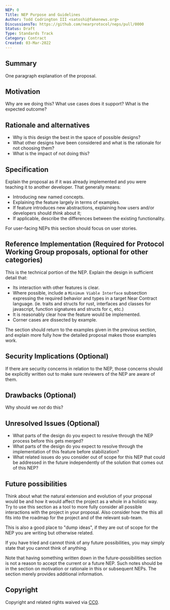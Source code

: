 ```yaml
---
NEP: 0
Title: NEP Purpose and Guidelines
Author: Todd Codrington III <satoshi@fakenews.org>
DiscussionsTo: https://github.com/nearprotocol/neps/pull/0000
Status: Draft
Type: Standards Track
Category: Contract
Created: 03-Mar-2022
---
```


## Summary

One paragraph explanation of the proposal.

## Motivation

Why are we doing this? What use cases does it support? What is the expected outcome?

## Rationale and alternatives

- Why is this design the best in the space of possible designs?
- What other designs have been considered and what is the rationale for not choosing them?
- What is the impact of not doing this?

## Specification

Explain the proposal as if it was already implemented and you were teaching it to another developer. That generally means:

- Introducing new named concepts.
- Explaining the feature largely in terms of examples.
- If feature introduces new abstractions, explaining how users and/or developers should *think* about it;
- If applicable, describe the differences between the existing functionality.

For user-facing NEPs this section should focus on user stories.

## Reference Implementation (Required for Protocol Working Group proposals, optional for other categories)

This is the technical portion of the NEP. Explain the design in sufficient detail that:

- Its interaction with other features is clear.
- Where possible, include a `Minimum Viable Interface` subsection expressing the required behavior and types in a target Near Contract language. (ie. traits and structs for rust, interfaces and classes for javascript, function signatures and structs for c, etc.)
- It is reasonably clear how the feature would be implemented.
- Corner cases are dissected by example.

The section should return to the examples given in the previous section, and explain more fully how the detailed proposal makes those examples work.

## Security Implications (Optional)

If there are security concerns in relation to the NEP, those concerns should be explicitly written out to make sure reviewers of the NEP are aware of them.

## Drawbacks (Optional)

Why should we *not* do this?

## Unresolved Issues (Optional)

- What parts of the design do you expect to resolve through the NEP process before this gets merged?
- What parts of the design do you expect to resolve through the implementation of this feature before stabilization?
- What related issues do you consider out of scope for this NEP that could be addressed in the future independently of the solution that comes out of this NEP?

## Future possibilities

Think about what the natural extension and evolution of your proposal would
be and how it would affect the project as a whole in a holistic
way. Try to use this section as a tool to more fully consider all possible
interactions with the project in your proposal.
Also consider how the this all fits into the roadmap for the project
and of the relevant sub-team.

This is also a good place to "dump ideas", if they are out of scope for the
NEP you are writing but otherwise related.

If you have tried and cannot think of any future possibilities,
you may simply state that you cannot think of anything.

Note that having something written down in the future-possibilities section
is not a reason to accept the current or a future NEP. Such notes should be
in the section on motivation or rationale in this or subsequent NEPs.
The section merely provides additional information.

## Copyright
[copyright]: #copyright

Copyright and related rights waived via [CC0](https://creativecommons.org/publicdomain/zero/1.0/).
